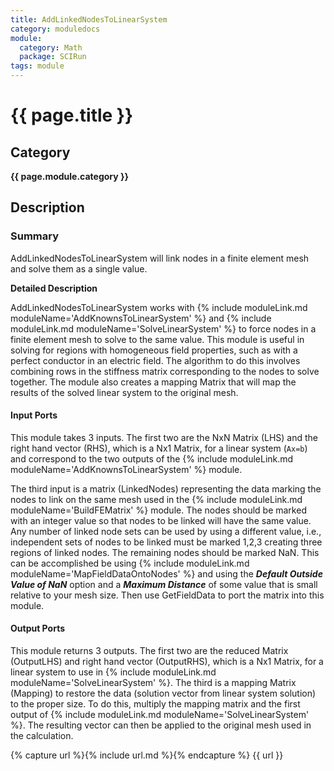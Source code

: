 ```yaml
---
title: AddLinkedNodesToLinearSystem
category: moduledocs
module:
  category: Math
  package: SCIRun
tags: module
---
```


<link rel="stylesheet" href="../css/modest.css">

# {{ page.title }}

## Category

**{{ page.module.category }}**

## Description

### Summary

AddLinkedNodesToLinearSystem will link nodes in a finite element mesh and solve them as a single value.

**Detailed Description**

AddLinkedNodesToLinearSystem works with {% include moduleLink.md moduleName='AddKnownsToLinearSystem' %} and {% include moduleLink.md moduleName='SolveLinearSystem' %} to force nodes in a finite element mesh to solve to the same value. This module is useful in solving for regions with homogeneous field properties, such as with a perfect conductor in an electric field. The algorithm to do this involves combining rows in the stiffness matrix corresponding to the nodes to solve together. The module also creates a mapping Matrix that will map the results of the solved linear system to the original mesh.

#### Input Ports

This module takes 3 inputs. The first two are the NxN Matrix (LHS) and the right hand vector (RHS), which is a Nx1 Matrix, for a linear system (```Ax=b```) and correspond to the two outputs of the {% include moduleLink.md moduleName='AddKnownsToLinearSystem' %} module.

The third input is a matrix (LinkedNodes) representing the data marking the nodes to link on the same mesh used in the {% include moduleLink.md moduleName='BuildFEMatrix' %} module. The nodes should be marked with an integer value so that nodes to be linked will have the same value. Any number of linked node sets can be used by using a different value, i.e., independent sets of nodes to be linked must be marked 1,2,3 creating three regions of linked nodes. The remaining nodes should be marked NaN. This can be accomplished be using {% include moduleLink.md moduleName='MapFieldDataOntoNodes' %} and using the ***Default Outside Value of NaN*** option and a ***Maximum Distance*** of some value that is small relative to your mesh size. Then use GetFieldData to port the matrix into this module.

#### Output Ports

This module returns 3 outputs. The first two are the reduced Matrix (OutputLHS) and right hand vector (OutputRHS), which is a Nx1 Matrix, for a linear system to use in {% include moduleLink.md moduleName='SolveLinearSystem' %}. The third is a mapping Matrix (Mapping) to restore the data (solution vector from linear system solution) to the proper size. To do this, multiply the mapping matrix and the first output of {% include moduleLink.md moduleName='SolveLinearSystem' %}. The resulting vector can then be applied to the original mesh used in the calculation.

{% capture url %}{% include url.md %}{% endcapture %}
{{ url }}
